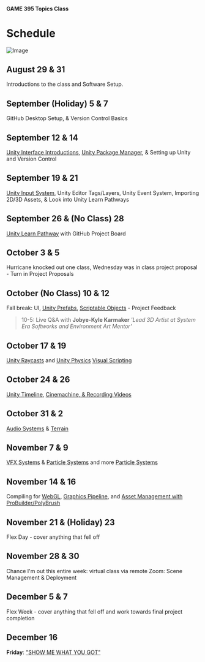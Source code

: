 #### GAME 395 Topics Class

# Schedule

![Image](./Images/PorcupineLoot-01.png)

## August 29 & 31

Introductions to the class and Software Setup.

## September (Holiday) 5 & 7

GitHub Desktop Setup, & Version Control Basics

## September 12 & 14

[Unity Interface Introductions](https://learn.unity.com/pathway/unity-essentials), [Unity Package Manager](https://learn.unity.com/tutorial/the-package-manager#5f6060d2edbc2a001ee93971), & Setting up Unity and Version Control

## September 19 & 21

[Unity Input System](https://learn.unity.com/project/using-the-input-system-in-unity), Unity Editor Tags/Layers, Unity Event System, Importing 2D/3D Assets, & Look into Unity Learn Pathways

## September 26 & (No Class) 28

[Unity Learn Pathway](https://learn.unity.com/pathways) with GitHub Project Board

## October 3 & 5

Hurricane knocked out one class, Wednesday was in class project proposal - Turn in Project Proposals

## October (No Class) 10 & 12

Fall break: UI, [Unity Prefabs](https://learn.unity.com/tutorial/introduction-to-nested-prefabs), [Scriptable Objects](https://learn.unity.com/tutorial/introduction-to-scriptable-objects) - Project Feedback
>10-5: Live Q&A with **Jobye-Kyle Karmaker** *'Lead 3D Artist at System Era Softworks and Environment Art Mentor'*

## October 17 & 19

[Unity Raycasts](https://learn.unity.com/tutorial/karting-mod-smart-karts-training-guide) and [Unity Physics](https://learn.unity.com/tutorial/intro-to-the-unity-physics-engine-2019-3)
[Visual Scripting](https://learn.unity.com/project/visual-scripting-application-clive-the-cat-s-visual-crypting)

## October 24 & 26

[Unity Timeline](https://learn.unity.com/tutorial/introduction-to-timeline-2019-3), [Cinemachine, & Recording Videos](https://learn.unity.com/project/cutscenes-and-trailers-with-timeline-and-cinemachine)

## October 31 & 2

[Audio Systems](https://learn.unity.com/project/creative-core-audio) & [Terrain](https://learn.unity.com/project/introduction-to-terrain-editor)

## November 7 & 9

[VFX Systems](https://learn.unity.com/tutorial/september-21-vfx-graph#) & [Particle Systems](https://learn.unity.com/project/creative-core-vfx) and more [Particle Systems](https://learn.unity.com/project/getting-started-with-particle-systems)

## November 14 & 16

Compiling for [WebGL](https://learn.unity.com/tutorial/creating-and-publishing-webgl-builds/?tab=overview#), [Graphics Pipeline](https://learn.unity.com/project/up-and-running-with-urp), and [Asset Management with ProBuilder/PolyBrush](https://learn.unity.com/project/asset-management-with-fbx-exporter-probuilder-and-polybrush)

## November 21 & (Holiday) 23

Flex Day - cover anything that fell off

## November 28 & 30

Chance I'm out this entire week: virtual class via remote Zoom: Scene Management & Deployment

## December 5 & 7

Flex Week - cover anything that fell off and work towards final project completion

## December 16

**Friday**: ["SHOW ME WHAT YOU GOT"](https://www.youtube.com/watch?v=m1fZ7Ap6ebs)
